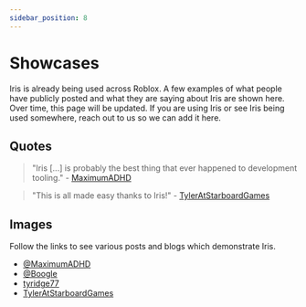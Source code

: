 ```yaml
---
sidebar_position: 8
---
```


# Showcases

Iris is already being used across Roblox. A few examples of what people have publicly posted and what they are saying about Iris are shown here. Over time, this page will be updated. If you are using Iris or see Iris being used somewhere, reach out to us so we can add it here.

## Quotes

> "Iris [...] is probably the best thing that ever happened to development tooling." - [MaximumADHD](https://x.com/MaximumADHD/status/1763048015936225326)

> "This is all made easy thanks to Iris!" - [TylerAtStarboardGames](https://medium.com/@tyleratstarboardgames/using-iris-to-clean-up-my-plugin-workflow-e66a2886498f)

## Images
Follow the links to see various posts and blogs which demonstrate Iris.

- [@MaximumADHD](https://x.com/MaximumADHD/status/1763048015936225326)
- [@Boogle](https://x.com/LeBoogle/status/1772384187426709879)
- [tyridge77](https://devforum.roblox.com/t/pathfinding-in-large-rpg-games-discussion-about-the-best-pathfinding-methods-for-roblox/3084075/29)
- [TylerAtStarboardGames](https://medium.com/@tyleratstarboardgames/using-iris-to-clean-up-my-plugin-workflow-e66a2886498f)
